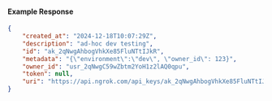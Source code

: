 <!-- Code generated for API Clients. DO NOT EDIT. -->

#### Example Response

```json
{
	"created_at": "2024-12-18T10:07:29Z",
	"description": "ad-hoc dev testing",
	"id": "ak_2qNwgAhbogVhkXe85FluNTtIJkR",
	"metadata": "{\"environment\":\"dev\", \"owner_id\": 123}",
	"owner_id": "usr_2qNwgC59wZbtm2YoH1z2lAQ0qpu",
	"token": null,
	"uri": "https://api.ngrok.com/api_keys/ak_2qNwgAhbogVhkXe85FluNTtIJkR"
}
```
